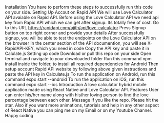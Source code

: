Installation
You have to perform these steps to successfully run this code on your side.
Setting Up Accout on Rapid API
We will use Love Calculator API avaiable on Rapid API. Before using the Love Calculator API we need api key from Rapid API which we can get after signup. Its totally free of cost.
Go to this URL https://rapidapi.com/ajith/api/love-calculator
Press Signup button on top right corner and provide your details
After successfully signup, you will be able to test the endpoints on the Love Calculator API on the browser
In the center section of the API documention, you will see X-RapidAPI-KEY, which you need in code
Copy the API key and paste it in Calulate.js
Setting up code
Download or pull this repo on your side
Open terminal and navigate to your downloaded folder
Run this command npm install inside the folder, to install all required dependencies for Android
Then setup account Rapid API website by following above given instructions and paste the API key in Calculate.js
To run the application on Android, run this command expo start --android
To run the application on iOS, run this command expo start --ios
Introduction
A love calculator hybrid mobile application made using React Native and Love Calculator API.
Features
User can enter his/her name along with his/her loving person to find the love percentage between each other.
Message
If you like the repo. Please hit the star. Also if you want more animations, tutorials and help in any other aspect of React Native you can ping me on my Email or on my Youtube Channel. Happy coding
